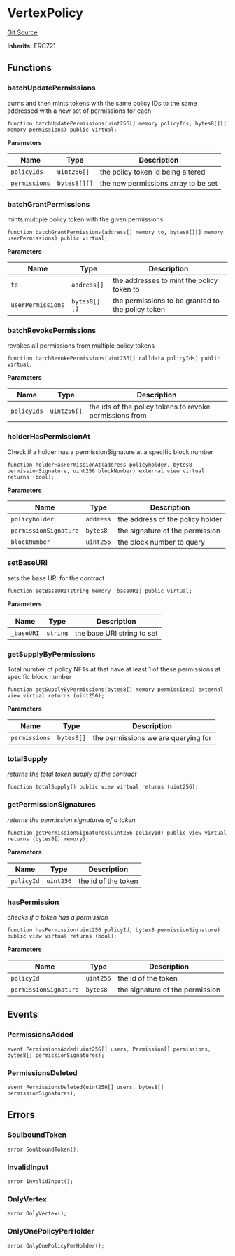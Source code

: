# VertexPolicy

[Git Source](https://github.com/llama-community/vertex-v1/blob/7b69542e87e2655dea74dab5779f3939de9641f7/src/policy/VertexPolicy.sol)

**Inherits:**
ERC721

## Functions

### batchUpdatePermissions

burns and then mints tokens with the same policy IDs to the same addressed with a new set of permissions for each

```solidity
function batchUpdatePermissions(uint256[] memory policyIds, bytes8[][] memory permissions) public virtual;
```

**Parameters**

| Name          | Type         | Description                         |
| ------------- | ------------ | ----------------------------------- |
| `policyIds`   | `uint256[]`  | the policy token id being altered   |
| `permissions` | `bytes8[][]` | the new permissions array to be set |

### batchGrantPermissions

mints multiple policy token with the given permissions

```solidity
function batchGrantPermissions(address[] memory to, bytes8[][] memory userPermissions) public virtual;
```

**Parameters**

| Name              | Type         | Description                                       |
| ----------------- | ------------ | ------------------------------------------------- |
| `to`              | `address[]`  | the addresses to mint the policy token to         |
| `userPermissions` | `bytes8[][]` | the permissions to be granted to the policy token |

### batchRevokePermissions

revokes all permissions from multiple policy tokens

```solidity
function batchRevokePermissions(uint256[] calldata policyIds) public virtual;
```

**Parameters**

| Name        | Type        | Description                                             |
| ----------- | ----------- | ------------------------------------------------------- |
| `policyIds` | `uint256[]` | the ids of the policy tokens to revoke permissions from |

### holderHasPermissionAt

Check if a holder has a permissionSignature at a specific block number

```solidity
function holderHasPermissionAt(address policyholder, bytes8 permissionSignature, uint256 blockNumber) external view virtual returns (bool);
```

**Parameters**

| Name                  | Type      | Description                      |
| --------------------- | --------- | -------------------------------- |
| `policyholder`        | `address` | the address of the policy holder |
| `permissionSignature` | `bytes8`  | the signature of the permission  |
| `blockNumber`         | `uint256` | the block number to query        |

### setBaseURI

sets the base URI for the contract

```solidity
function setBaseURI(string memory _baseURI) public virtual;
```

**Parameters**

| Name       | Type     | Description                |
| ---------- | -------- | -------------------------- |
| `_baseURI` | `string` | the base URI string to set |

### getSupplyByPermissions

Total number of policy NFTs at that have at least 1 of these permissions at specific block number

```solidity
function getSupplyByPermissions(bytes8[] memory permissions) external view virtual returns (uint256);
```

**Parameters**

| Name          | Type       | Description                         |
| ------------- | ---------- | ----------------------------------- |
| `permissions` | `bytes8[]` | the permissions we are querying for |

### totalSupply

_returns the total token supply of the contract_

```solidity
function totalSupply() public view virtual returns (uint256);
```

### getPermissionSignatures

_returns the permission signatures of a token_

```solidity
function getPermissionSignatures(uint256 policyId) public view virtual returns (bytes8[] memory);
```

**Parameters**

| Name       | Type      | Description         |
| ---------- | --------- | ------------------- |
| `policyId` | `uint256` | the id of the token |

### hasPermission

_checks if a token has a permission_

```solidity
function hasPermission(uint256 policyId, bytes8 permissionSignature) public view virtual returns (bool);
```

**Parameters**

| Name                  | Type      | Description                     |
| --------------------- | --------- | ------------------------------- |
| `policyId`            | `uint256` | the id of the token             |
| `permissionSignature` | `bytes8`  | the signature of the permission |

## Events

### PermissionsAdded

```solidity
event PermissionsAdded(uint256[] users, Permission[] permissions, bytes8[] permissionSignatures);
```

### PermissionsDeleted

```solidity
event PermissionsDeleted(uint256[] users, bytes8[] permissionSignatures);
```

## Errors

### SoulboundToken

```solidity
error SoulboundToken();
```

### InvalidInput

```solidity
error InvalidInput();
```

### OnlyVertex

```solidity
error OnlyVertex();
```

### OnlyOnePolicyPerHolder

```solidity
error OnlyOnePolicyPerHolder();
```
